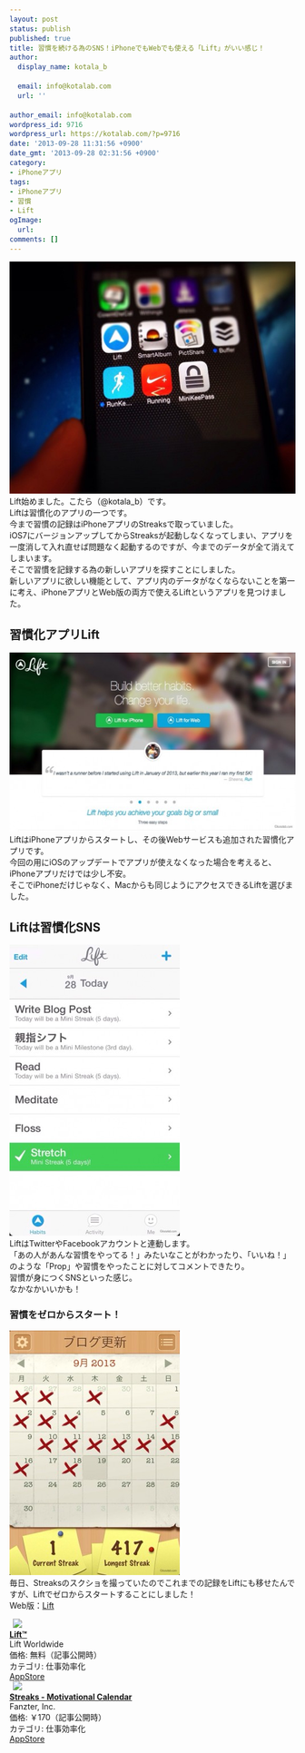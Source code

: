 ```yaml
---
layout: post
status: publish
published: true
title: 習慣を続ける為のSNS！iPhoneでもWebでも使える「Lift」がいい感じ！
author:
  display_name: kotala_b

  email: info@kotalab.com
  url: ''

author_email: info@kotalab.com
wordpress_id: 9716
wordpress_url: https://kotalab.com/?p=9716
date: '2013-09-28 11:31:56 +0900'
date_gmt: '2013-09-28 02:31:56 +0900'
category:
- iPhoneアプリ
tags:
- iPhoneアプリ
- 習慣
- Lift
ogImage:
  url:
comments: []
---
```

<p><img src="/wp-content/uploads/liftapp_130928_01-546x409.jpg" alt="liftapp_130928_01" width="546" height="409" class="alignnone size-large wp-image-9718" /><br />
Lift始めました。こたら（@kotala_b）です。<br />
Liftは習慣化のアプリの一つです。<br />
今まで習慣の記録はiPhoneアプリのStreaksで取っていました。<br />
iOS7にバージョンアップしてからStreaksが起動しなくなってしまい、アプリを一度消して入れ直せば問題なく起動するのですが、今までのデータが全て消えてしまいます。<br />
そこで習慣を記録する為の新しいアプリを探すことにしました。<br />
新しいアプリに欲しい機能として、アプリ内のデータがなくならないことを第一に考え、iPhoneアプリとWeb版の両方で使えるLiftというアプリを見つけました。<br />
</p>
<!--more-->
<h2>習慣化アプリLift</h2>
<p><img src="/wp-content/uploads/liftapp_130928_02-546x316.jpg" alt="liftapp_130928_02" width="546" height="316" class="alignnone size-large wp-image-9720" /><br />
LiftはiPhoneアプリからスタートし、その後Webサービスも追加された習慣化アプリです。<br />
今回の用にiOSのアップデートでアプリが使えなくなった場合を考えると、iPhoneアプリだけでは少し不安。<br />
そこでiPhoneだけじゃなく、Macからも同じようにアクセスできるLiftを選びました。</p>
<h2>Liftは習慣化SNS</h2>
<p><img src="/wp-content/uploads/liftapp_130928_03-300x513.jpg" alt="liftapp_130928_03" width="300" height="513" class="alignnone size-medium wp-image-9717" /><br />
LiftはTwitterやFacebookアカウントと連動します。<br />
「あの人があんな習慣をやってる！」みたいなことがわかったり、「いいね！」のような「Prop」や習慣をやったことに対してコメントできたり。<br />
習慣が身につくSNSといった感じ。<br />
なかなかいいかも！</p>
<h3>習慣をゼロからスタート！</h3>
<p><img src="/wp-content/uploads/liftapp_130928_04-300x431.jpg" alt="liftapp_130928_04" width="300" height="431" class="alignnone size-medium wp-image-9719" /><br />
毎日、Streaksのスクショを撮っていたのでこれまでの記録をLiftにも移せたんですが、Liftでゼロからスタートすることにしました！<br />
Web版：<a href="https://lift.do/" target="_blank">Lift</a></p>
<div class="applink">
<div class="applinkimg"><a href="https://itunes.apple.com/jp/app/lift/id530911645?mt=8&uo=4&at=10l4yU" rel="nofollow" target="_blank"><img hspace="6" src="http://a1364.phobos.apple.com/us/r30/Purple/v4/22/11/02/2211020f-7c1f-98d6-3c57-c234798cb4e2/icon.png" width="80" /></a></div>
<div class="applinktext">
<div class="applinktitle"><strong><a href="https://itunes.apple.com/jp/app/lift/id530911645?mt=8&uo=4&at=10l4yU" rel="nofollow" target="_blank">Lift&trade;</a></strong></div>
<div class="applinkinfo">Lift Worldwide</div>
<div class="applinkinfo">価格: 無料（記事公開時）</div>
<div class="applinkinfo">カテゴリ: 仕事効率化</div>
</div>
<div class="clear"></div>
<div class="appstorelink"><a href="https://itunes.apple.com/jp/app/lift/id530911645?mt=8&uo=4&at=10l4yU" rel="nofollow" target="_blank">AppStore</a></div>
</div>
<div class="applink">
<div class="applinkimg"><a href="https://itunes.apple.com/jp/app/streaks-motivational-calendar/id345184462?mt=8&uo=4&at=10l4yU" rel="nofollow" target="_blank"><img hspace="6" src="http://a1719.phobos.apple.com/us/r30/Purple/v4/6e/a0/43/6ea04374-b994-f13e-5f51-adf0c881b56d/Icon-Small-50.png" width="80" /></a></div>
<div class="applinktext">
<div class="applinktitle"><strong><a href="https://itunes.apple.com/jp/app/streaks-motivational-calendar/id345184462?mt=8&uo=4&at=10l4yU" rel="nofollow" target="_blank">Streaks - Motivational Calendar</a></strong></div>
<div class="applinkinfo">Fanzter, Inc.</div>
<div class="applinkinfo">価格: &#65509;170（記事公開時）</div>
<div class="applinkinfo">カテゴリ: 仕事効率化</div>
</div>
<div class="clear"></div>
<div class="appstorelink"><a href="https://itunes.apple.com/jp/app/streaks-motivational-calendar/id345184462?mt=8&uo=4&at=10l4yU" rel="nofollow" target="_blank">AppStore</a></div>
</div>
